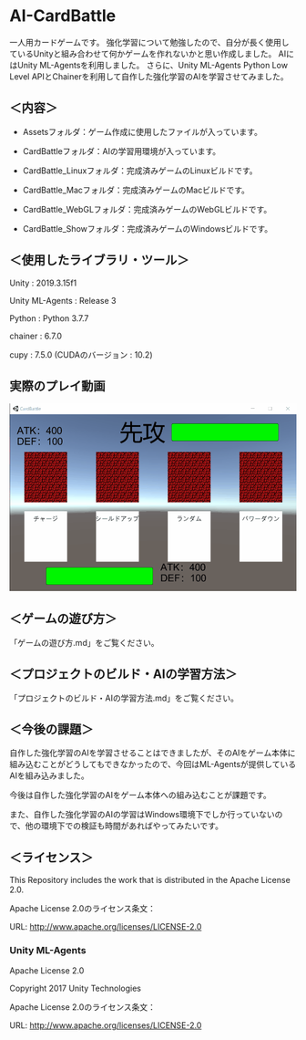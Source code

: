# AI-CardBattle

一人用カードゲームです。
強化学習について勉強したので、自分が長く使用しているUnityと組み合わせて何かゲームを作れないかと思い作成しました。
AIにはUnity ML-Agentsを利用しました。
さらに、Unity ML-Agents Python Low Level APIとChainerを利用して自作した強化学習のAIを学習させてみました。

## ＜内容＞

- Assetsフォルダ：ゲーム作成に使用したファイルが入っています。

- CardBattleフォルダ：AIの学習用環境が入っています。

- CardBattle_Linuxフォルダ：完成済みゲームのLinuxビルドです。

- CardBattle_Macフォルダ：完成済みゲームのMacビルドです。

- CardBattle_WebGLフォルダ：完成済みゲームのWebGLビルドです。

- CardBattle_Showフォルダ：完成済みゲームのWindowsビルドです。

## ＜使用したライブラリ・ツール＞

Unity : 2019.3.15f1 

Unity ML-Agents : Release 3  

Python : Python 3.7.7

chainer : 6.7.0

cupy : 7.5.0 (CUDAのバージョン : 10.2)

## 実際のプレイ動画

![Demoplay](https://github.com/BraveDragon/AI-CardBattle/blob/master/DemoPlay.gif)

## ＜ゲームの遊び方＞

「ゲームの遊び方.md」をご覧ください。

## ＜プロジェクトのビルド・AIの学習方法＞

「プロジェクトのビルド・AIの学習方法.md」をご覧ください。

## ＜今後の課題＞

自作した強化学習のAIを学習させることはできましたが、そのAIをゲーム本体に組み込むことがどうしてもできなかったので、今回はML-Agentsが提供しているAIを組み込みました。

今後は自作した強化学習のAIをゲーム本体への組み込むことが課題です。

また、自作した強化学習のAIの学習はWindows環境下でしか行っていないので、他の環境下での検証も時間があればやってみたいです。

## ＜ライセンス＞

This Repository includes the work that is distributed in the Apache License 2.0.

Apache License 2.0のライセンス条文：

URL: http://www.apache.org/licenses/LICENSE-2.0

### Unity ML-Agents

Apache License 2.0

Copyright 2017 Unity Technologies

Apache License 2.0のライセンス条文：

URL: http://www.apache.org/licenses/LICENSE-2.0

